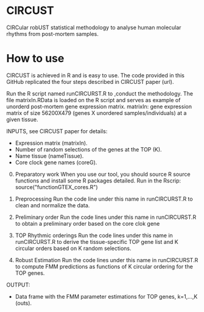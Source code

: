 # CIRCUST
CIRCular robUST statistical methodology to analyse human molecular rhythms from post-mortem samples.

# How to use 
CIRCUST is achieved in R and is easy to use. 
The code provided in this GitHub replicated the four steps described in CIRCUST paper (url).

Run the R script named runCIRCURST.R to ,conduct the methodology.
The file matrixIn.RData is loaded on the R script and serves as example of unorderd post-mortem gene expression matrix.
matrixIn: gene expression matrix of size 56200X479 (genes X unordered samples/individuals) at a given tissue.

INPUTS, see CIRCUST paper for details: 
  - Expression matrix (matrixIn).
  - Number of random selections of the genes at the TOP (K).
  - Name tissue (nameTissue).
  - Core clock gene names (coreG).

0. Preparatory work
When you use our tool, you should source R source functions and install some R packages detailed. Run in the Rscrip:
  source("functionGTEX_cores.R")

1. Preprocessing
Run the code line under this name in runCIRCURST.R to clean and normalize the data.

2. Preliminary order
Run the code lines under this name in runCIRCURST.R to obtain a preliminary order based on the core clok gene

3. TOP Rhythmic orderings
Run the code lines under this name in runCIRCURST.R to derive the tissue-specific TOP gene list and K circular orders based on K random selections. 

4. Robust Estimation
Run the code lines under this name in runCIRCURST.R to compute FMM predictions as functions of K circular ordering for the TOP genes. 

OUTPUT:
  - Data frame with the FMM parameter estimations for TOP genes, k=1,...,K (outs).

